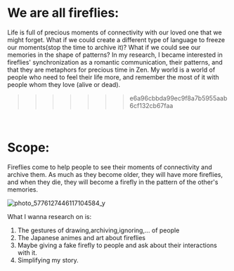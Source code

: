 # We are all fireflies:
Life is full of precious moments of connectivity with our loved one that we might forget. What if we could create a different type of language to freeze our moments(stop the time to archive it)? What if we could see our memories in the shape of patterns? In my research, I became interested in fireflies' synchronization as a romantic communication, their patterns, and that they are metaphors for precious time in Zen. My world is a world of people who need to feel their life more, and remember the most of it with people whom they love (alive or dead).
>>>>>>> e6a96cbbda99ec9f8a7b5955aab6cf132cb67faa

<br>

# Scope:
 Fireflies come to help people to see their moments of connectivity and archive them. As much as they become older, they will have more fireflies, and when they die, they will become a firefly in the pattern of the other's memories.
 
 
![photo_5776127446117104584_y](https://user-images.githubusercontent.com/116266413/204283912-7684509b-8a44-4ec4-b0dc-ff6d031f7cd2.jpg)

 What I wanna research on is:
 1. The gestures of drawing,archiving,ignoring,... of people
 2. The Japanese animes and art about fireflies
 3. Maybe giving a fake firefly to people and ask about their interactions with it.
 3. Simplifying my story.


